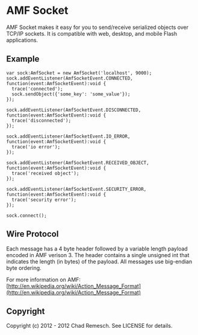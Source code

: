 # AMF Socket

AMF Socket makes it easy for you to send/receive serialized objects over TCP/IP sockets.
It is compatible with web, desktop, and mobile Flash applications.

## Example

    var sock:AmfSocket = new AmfSocket('localhost', 9000);
    sock.addEventListener(AmfSocketEvent.CONNECTED, function(event:AmfSocketEvent):void {
      trace('connected');
      sock.sendObject({'some_key': 'some_value'});
    });

    sock.addEventListener(AmfSocketEvent.DISCONNECTED, function(event:AmfSocketEvent):void {
      trace('disconnected');
    });

    sock.addEventListener(AmfSocketEvent.IO_ERROR, function(event:AmfSocketEvent):void {
      trace('io error');
    });

    sock.addEventListener(AmfSocketEvent.RECEIVED_OBJECT, function(event:AmfSocketEvent):void {
      trace('received object');
    });

    sock.addEventListener(AmfSocketEvent.SECURITY_ERROR, function(event:AmfSocketEvent):void {
      trace('security error');
    });

    sock.connect();

## Wire Protocol

Each message has a 4 byte header followed by a variable length payload encoded in AMF verison 3.
The header contains a single unsigned int that indicates the length (in bytes) of the payload.
All messages use big-endian byte ordering.

For more information on AMF: [http://en.wikipedia.org/wiki/Action_Message_Format](http://en.wikipedia.org/wiki/Action_Message_Format)

## Copyright

Copyright (c) 2012 - 2012 Chad Remesch. See LICENSE for details.
